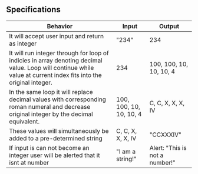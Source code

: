 ## Specifications

| Behavior | Input | Output |
| ---------------------------------------------------- | --------- | --------- |
|It will accept user input and return as integer | "234" | 234 |
|It will run integer through for loop of indicies in array denoting decimal value. Loop will continue while value at current index fits into the original integer.| 234 | 100, 100, 10, 10, 10, 4 |
|In the same loop it will replace decimal values with corresponding roman numeral and decrease original integer by the decimal equivalent. | 100, 100, 10, 10, 10, 4 | C, C, X, X, X, IV |
|These values will simultaneously be added to a pre-determined string | C, C, X, X, X, IV | "CCXXXIV" |
|If input is can not become an integer user will be alerted that it isnt at number | "I am a string!" | Alert: "This is not a number!"|
